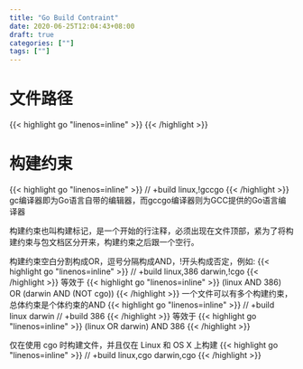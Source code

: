 ```yaml
---
title: "Go Build Contraint"
date: 2020-06-25T12:04:43+08:00
draft: true
categories: [""]
tags: [""]
---
```

<!--more-->
# 文件路径
{{< highlight go "linenos=inline" >}}
{{< /highlight >}}

# 构建约束
{{< highlight go "linenos=inline" >}}
// +build linux,!gccgo
{{< /highlight >}}
gc编译器即为Go语言自带的编辑器，而gccgo编译器则为GCC提供的Go语言编译器

构建约束也叫构建标记，是一个开始的行注释，必须出现在文件顶部，紧为了将构建约束与包文档区分开来，构建约束之后跟一个空行。

构建约束空白分割构成OR，逗号分隔构成AND，!开头构成否定，例如:
{{< highlight go "linenos=inline" >}}
// +build linux,386 darwin,!cgo
{{< /highlight >}}
等效于
{{< highlight go "linenos=inline" >}}
(linux AND 386) OR (darwin AND (NOT cgo))
{{< /highlight >}}
一个文件可以有多个构建约束，总体约束是个体约束的AND
{{< highlight go "linenos=inline" >}}
// +build linux darwin
// +build 386
{{< /highlight >}}
等效于
{{< highlight go "linenos=inline" >}}
(linux OR darwin) AND 386
{{< /highlight >}}

仅在使用 cgo 时构建文件，并且仅在 Linux 和 OS X 上构建
{{< highlight go "linenos=inline" >}}
// +build linux,cgo darwin,cgo
{{< /highlight >}}
